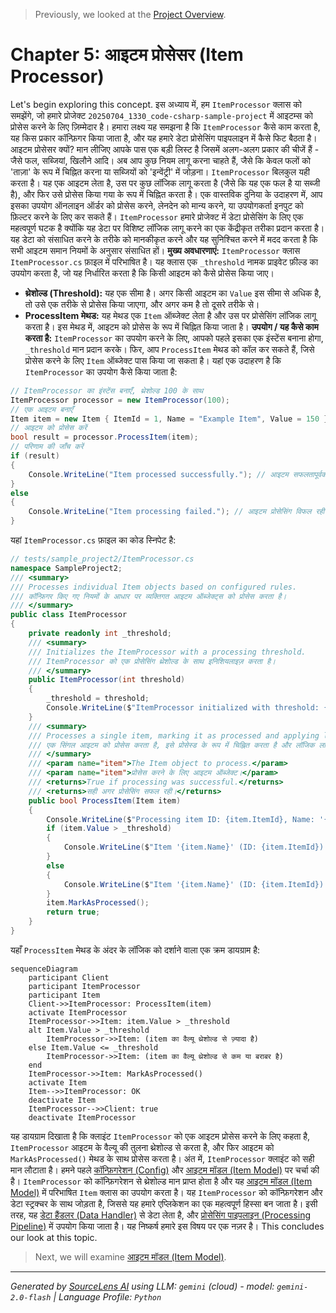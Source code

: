 > Previously, we looked at the [Project Overview](index.md).

# Chapter 5: आइटम प्रोसेसर (Item Processor)
Let's begin exploring this concept. इस अध्याय में, हम `ItemProcessor` क्लास को समझेंगे, जो हमारे प्रोजेक्ट `20250704_1330_code-csharp-sample-project` में आइटम्स को प्रोसेस करने के लिए ज़िम्मेदार है। हमारा लक्ष्य यह समझना है कि `ItemProcessor` कैसे काम करता है, यह किस प्रकार कॉन्फ़िगर किया जाता है, और यह हमारे डेटा प्रोसेसिंग पाइपलाइन में कैसे फिट बैठता है।
आइटम प्रोसेसर क्यों? मान लीजिए आपके पास एक बड़ी लिस्ट है जिसमें अलग-अलग प्रकार की चीजें हैं - जैसे फल, सब्जियां, खिलौने आदि। अब आप कुछ नियम लागू करना चाहते हैं, जैसे कि केवल फलों को 'ताज़ा' के रूप में चिह्नित करना या सब्जियों को 'इन्वेंट्री' में जोड़ना। `ItemProcessor` बिलकुल यही करता है। यह एक आइटम लेता है, उस पर कुछ लॉजिक लागू करता है (जैसे कि यह एक फल है या सब्जी है), और फिर उसे प्रोसेस किया गया के रूप में चिह्नित करता है। एक वास्तविक दुनिया के उदाहरण में, आप इसका उपयोग ऑनलाइन ऑर्डर को प्रोसेस करने, लेनदेन को मान्य करने, या उपयोगकर्ता इनपुट को फ़िल्टर करने के लिए कर सकते हैं।
`ItemProcessor` हमारे प्रोजेक्ट में डेटा प्रोसेसिंग के लिए एक महत्वपूर्ण घटक है क्योंकि यह डेटा पर विशिष्ट लॉजिक लागू करने का एक केंद्रीकृत तरीका प्रदान करता है। यह डेटा को संसाधित करने के तरीके को मानकीकृत करने और यह सुनिश्चित करने में मदद करता है कि सभी आइटम समान नियमों के अनुसार संसाधित हों।
**मुख्य अवधारणाएं:**
`ItemProcessor` क्लास `ItemProcessor.cs` फ़ाइल में परिभाषित है। यह क्लास एक `_threshold` नामक प्राइवेट फ़ील्ड का उपयोग करता है, जो यह निर्धारित करता है कि किसी आइटम को कैसे प्रोसेस किया जाए।
*   **थ्रेशोल्ड (Threshold):** यह एक सीमा है। अगर किसी आइटम का `Value` इस सीमा से अधिक है, तो उसे एक तरीके से प्रोसेस किया जाएगा, और अगर कम है तो दूसरे तरीके से।
*   **ProcessItem मेथड:** यह मेथड एक `Item` ऑब्जेक्ट लेता है और उस पर प्रोसेसिंग लॉजिक लागू करता है। इस मेथड में, आइटम को प्रोसेस के रूप में चिह्नित किया जाता है।
**उपयोग / यह कैसे काम करता है:**
`ItemProcessor` का उपयोग करने के लिए, आपको पहले इसका एक इंस्टेंस बनाना होगा, `_threshold` मान प्रदान करके। फिर, आप `ProcessItem` मेथड को कॉल कर सकते हैं, जिसे प्रोसेस करने के लिए `Item` ऑब्जेक्ट पास किया जा सकता है।
यहां एक उदाहरण है कि `ItemProcessor` का उपयोग कैसे किया जाता है:
```csharp
// ItemProcessor का इंस्टेंस बनाएँ, थ्रेशोल्ड 100 के साथ
ItemProcessor processor = new ItemProcessor(100);
// एक आइटम बनाएँ
Item item = new Item { ItemId = 1, Name = "Example Item", Value = 150 };
// आइटम को प्रोसेस करें
bool result = processor.ProcessItem(item);
// परिणाम की जाँच करें
if (result)
{
    Console.WriteLine("Item processed successfully."); // आइटम सफलतापूर्वक प्रोसेस किया गया।
}
else
{
    Console.WriteLine("Item processing failed."); // आइटम प्रोसेसिंग विफल रही।
}
```
यहां `ItemProcessor.cs` फ़ाइल का कोड स्निपेट है:
```csharp
// tests/sample_project2/ItemProcessor.cs
namespace SampleProject2;
/// <summary>
/// Processes individual Item objects based on configured rules.
/// कॉन्फ़िगर किए गए नियमों के आधार पर व्यक्तिगत आइटम ऑब्जेक्ट्स को प्रोसेस करता है।
/// </summary>
public class ItemProcessor
{
    private readonly int _threshold;
    /// <summary>
    /// Initializes the ItemProcessor with a processing threshold.
    /// ItemProcessor को एक प्रोसेसिंग थ्रेशोल्ड के साथ इनिशियलाइज़ करता है।
    /// </summary>
    public ItemProcessor(int threshold)
    {
        _threshold = threshold;
        Console.WriteLine($"ItemProcessor initialized with threshold: {_threshold}"); // आइटमप्रोसेसर थ्रेशोल्ड के साथ इनिशियलाइज़ किया गया: {_threshold}
    }
    /// <summary>
    /// Processes a single item, marking it as processed and applying logic.
    /// एक सिंगल आइटम को प्रोसेस करता है, इसे प्रोसेस्ड के रूप में चिह्नित करता है और लॉजिक लागू करता है।
    /// </summary>
    /// <param name="item">The Item object to process.</param>
    /// <param name="item">प्रोसेस करने के लिए आइटम ऑब्जेक्ट।</param>
    /// <returns>True if processing was successful.</returns>
    /// <returns>सही अगर प्रोसेसिंग सफल रही।</returns>
    public bool ProcessItem(Item item)
    {
        Console.WriteLine($"Processing item ID: {item.ItemId}, Name: '{item.Name}', Value: {item.Value}"); // आइटम आईडी प्रोसेस किया जा रहा है: {item.ItemId}, नाम: '{item.Name}', मान: {item.Value}
        if (item.Value > _threshold)
        {
            Console.WriteLine($"Item '{item.Name}' (ID: {item.ItemId}) value {item.Value:F2} exceeds threshold {_threshold}."); // आइटम '{item.Name}' (आईडी: {item.ItemId}) का मान {item.Value:F2} थ्रेशोल्ड {_threshold} से अधिक है।
        }
        else
        {
            Console.WriteLine($"Item '{item.Name}' (ID: {item.ItemId}) value {item.Value:F2} is within threshold {_threshold}."); // आइटम '{item.Name}' (आईडी: {item.ItemId}) का मान {item.Value:F2} थ्रेशोल्ड {_threshold} के भीतर है।
        }
        item.MarkAsProcessed();
        return true;
    }
}
```
यहाँ `ProcessItem` मेथड के अंदर के लॉजिक को दर्शाने वाला एक क्रम डायग्राम है:
```mermaid
sequenceDiagram
    participant Client
    participant ItemProcessor
    participant Item
    Client->>ItemProcessor: ProcessItem(item)
    activate ItemProcessor
    ItemProcessor->>Item: item.Value > _threshold
    alt Item.Value > _threshold
        ItemProcessor->>Item: (item का वैल्यू थ्रेशोल्ड से ज़्यादा है)
    else Item.Value <= _threshold
        ItemProcessor->>Item: (item का वैल्यू थ्रेशोल्ड से कम या बराबर है)
    end
    ItemProcessor->>Item: MarkAsProcessed()
    activate Item
    Item-->>ItemProcessor: OK
    deactivate Item
    ItemProcessor-->>Client: true
    deactivate ItemProcessor
```
यह डायग्राम दिखाता है कि क्लाइंट `ItemProcessor` को एक आइटम प्रोसेस करने के लिए कहता है, `ItemProcessor` आइटम के वैल्यू की तुलना थ्रेशोल्ड से करता है, और फिर आइटम को `MarkAsProcessed()` मेथड के साथ प्रोसेस करता है। अंत में, `ItemProcessor` क्लाइंट को सही मान लौटाता है।
हमने पहले [कॉन्फ़िगरेशन (Config)](02_कॉन्फ़िगरेशन-config.md) और [आइटम मॉडल (Item Model)](03_आइटम-मॉडल-item-model.md) पर चर्चा की है। `ItemProcessor` को कॉन्फ़िगरेशन से थ्रेशोल्ड मान प्राप्त होता है और यह [आइटम मॉडल (Item Model)](03_आइटम-मॉडल-item-model.md) में परिभाषित `Item` क्लास का उपयोग करता है। यह `ItemProcessor` को कॉन्फ़िगरेशन और डेटा स्ट्रक्चर के साथ जोड़ता है, जिससे यह हमारे एप्लिकेशन का एक महत्वपूर्ण हिस्सा बन जाता है। इसी तरह, यह [डेटा हैंडलर (Data Handler)](04_डेटा-हैंडलर-data-handler.md) से डेटा लेता है, और [प्रोसेसिंग पाइपलाइन (Processing Pipeline)](06_प्रोसेसिंग-पाइपलाइन-processing-pipeline.md) में उपयोग किया जाता है।
यह निष्कर्ष हमारे इस विषय पर एक नज़र है।
This concludes our look at this topic.

> Next, we will examine [आइटम मॉडल (Item Model)](02_आइटम-मॉडल-item-model.md).


---

*Generated by [SourceLens AI](https://github.com/openXFlow/sourceLensAI) using LLM: `gemini` (cloud) - model: `gemini-2.0-flash` | Language Profile: `Python`*